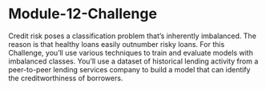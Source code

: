 # Module-12-Challenge
Credit risk poses a classification problem that’s inherently imbalanced. The reason is that healthy loans easily outnumber risky loans. For this Challenge, you’ll use various techniques to train and evaluate models with imbalanced classes. You’ll use a dataset of historical lending activity from a peer-to-peer lending services company to build a model that can identify the creditworthiness of borrowers.

